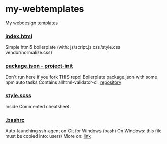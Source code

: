 # my-webtemplates
My webdesign templates

### [index.html](https://raw.githubusercontent.com/bartekbugala/my-webtemplates/master/index.html)
Simple html5 boilerplate (with: js/script.js css/style.css vendor/normalize.css)

### [package.json - project-init](https://raw.githubusercontent.com/bartekbugala/my-webtemplates/master/package.json)
Don't run here if you fork THIS repo!
Boilerplate package.json with some npm auto tasks
Contains allhtml-validator-cli [repository](https://github.com/bartekbugala/allhtml-validator-cli)

### [style.scss](https://raw.githubusercontent.com/bartekbugala/my-webtemplates/master/style.scss)
Inside Commented cheatsheet.

### [.bashrc](https://raw.githubusercontent.com/bartekbugala/my-webtemplates/master/.bashrc)
Auto-launching ssh-agent on Git for Windows (bash)
On Windows: this file must be copied into: users/<username>
  More on: [link](https://help.github.com/en/articles/working-with-ssh-key-passphrases#platform-windows)
